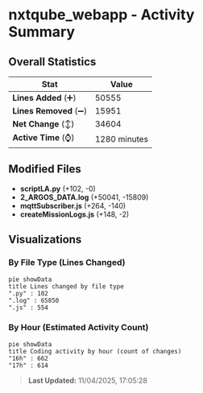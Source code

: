 # nxtqube_webapp - Activity Summary 

## Overall Statistics

| Stat                   | Value                                                             |
| ---------------------- | ----------------------------------------------------------------- |
| **Lines Added** (➕)   | 50555                                          |
| **Lines Removed** (➖) | 15951                                        |
| **Net Change** (↕)    | 34604                |
| **Active Time** (⌚)   | 1280 minutes |


## Modified Files
- **scriptLA.py** (+102, -0)
- **2_ARGOS_DATA.log** (+50041, -15809)
- **mqttSubscriber.js** (+264, -140)
- **createMissionLogs.js** (+148, -2)

## Visualizations

### By File Type (Lines Changed)

```mermaid
pie showData
title Lines changed by file type
".py" : 102
".log" : 65850
".js" : 554
```

### By Hour (Estimated Activity Count)

```mermaid
pie showData
title Coding activity by hour (count of changes)
"16h" : 662
"17h" : 614
```


> **Last Updated:** 11/04/2025, 17:05:28